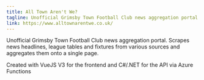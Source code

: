 ```yaml
---
title: All Town Aren't We?
tagline: Unofficial Grimsby Town Football Club news aggregation portal
link: https://www.alltownarentwe.co.uk/
---
```


Unofficial Grimsby Town Football Club news aggregation portal. Scrapes news headlines, league tables and fixtures from various sources and aggregates them onto a single page.

Created with VueJS V3 for the frontend and C#/.NET for the API via Azure Functions
